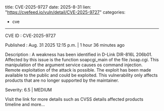  
title: CVE-2025-9727
date: 2025-8-31
lien: "https://cvefeed.io/vuln/detail/CVE-2025-9727"
categories:
  - cve
---

CVE ID : CVE-2025-9727

Published :  Aug. 31
2025
12:15 p.m. | 1 hour
36 minutes ago

Description : A weakness has been identified in D-Link DIR-816L 206b01. Affected by this issue is the function soapcgi_main of the file /soap.cgi. This manipulation of the argument service causes os command injection. Remote exploitation of the attack is possible. The exploit has been made available to the public and could be exploited. This vulnerability only affects products that are no longer supported by the maintainer.

Severity: 6.5 | MEDIUM

Visit the link for more details
such as CVSS details
affected products
timeline
and more...
